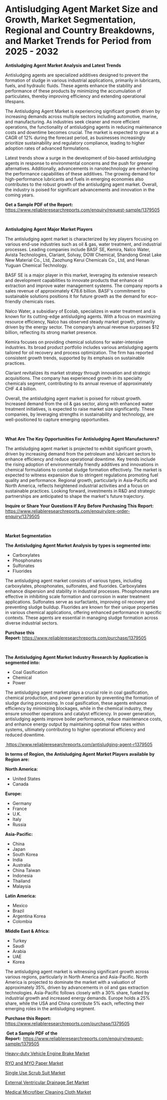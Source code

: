<p><h1>Antisludging Agent Market Size and Growth, Market Segmentation, Regional and Country Breakdowns, and Market Trends for Period from 2025 -  2032</h1></p><p><strong>Antisludging Agent Market Analysis and Latest Trends</strong></p>
<p><p>Antisludging agents are specialized additives designed to prevent the formation of sludge in various industrial applications, primarily in lubricants, fuels, and hydraulic fluids. These agents enhance the stability and performance of these products by minimizing the accumulation of particulates, thereby improving efficiency and extending operational lifespans.</p><p>The Antisludging Agent Market is experiencing significant growth driven by increasing demands across multiple sectors including automotive, marine, and manufacturing. As industries seek cleaner and more efficient operations, the functionality of antisludging agents in reducing maintenance costs and downtime becomes crucial. The market is expected to grow at a CAGR of 12% during the forecast period, as businesses increasingly prioritize sustainability and regulatory compliance, leading to higher adoption rates of advanced formulations.</p><p>Latest trends show a surge in the development of bio-based antisludging agents in response to environmental concerns and the push for greener alternatives. Additionally, advancements in nanotechnology are enhancing the performance capabilities of these additives. The growing demand for high-performance lubricants and fuels in emerging economies also contributes to the robust growth of the antisludging agent market. Overall, the industry is poised for significant advancements and innovation in the coming years.</p></p>
<p><strong>Get a Sample PDF of the Report:&nbsp;</strong> <a href="https://www.reliableresearchreports.com/enquiry/request-sample/1379505?utm_campaign=2104&utm_medium=2&utm_source=Github&utm_content=ia&utm_term=02022025&utm_id=antisludging-agent">https://www.reliableresearchreports.com/enquiry/request-sample/1379505</a></p>
<p>&nbsp;</p>
<p><strong>Antisludging Agent Major Market Players</strong></p>
<p><p>The antisludging agent market is characterized by key players focusing on various end-use industries such as oil & gas, water treatment, and industrial processes. Leading companies include BASF SE, Kemira, Nalco Water, Avista Technologies, Clariant, Solvay, DOW Chemical, Shandong Great Lake New Material Co., Ltd, Zaozhung Kerui Chemicals Co., Ltd, and Henan Yuguan Chemical Technology.</p><p>BASF SE is a major player in this market, leveraging its extensive research and development capabilities to innovate products that enhance oil extraction and improve water management systems. The company reports a sales revenue of approximately €78.6 billion. BASF's commitment to sustainable solutions positions it for future growth as the demand for eco-friendly chemicals rises.</p><p>Nalco Water, a subsidiary of Ecolab, specializes in water treatment and is known for its cutting-edge antisludging agents. With a focus on maximizing resource efficiency, Nalco has observed steady market growth, primarily driven by the energy sector. The company’s annual revenue surpasses $12 billion, reflecting its strong market presence.</p><p>Kemira focuses on providing chemical solutions for water-intensive industries. Its broad product portfolio includes various antisludging agents tailored for oil recovery and process optimization. The firm has reported consistent growth trends, supported by its emphasis on sustainable practices.</p><p>Clariant revitalizes its market strategy through innovation and strategic acquisitions. The company has experienced growth in its specialty chemicals segment, contributing to its annual revenue of approximately CHF 4.4 billion.</p><p>Overall, the antisludging agent market is poised for robust growth. Increased demand from the oil & gas sector, along with enhanced water treatment initiatives, is expected to raise market size significantly. These companies, by leveraging strengths in sustainability and technology, are well-positioned to capture emerging opportunities.</p></p>
<p>&nbsp;</p>
<p><strong>What Are The Key Opportunities For Antisludging Agent Manufacturers?</strong></p>
<p><p>The antisludging agent market is projected to exhibit significant growth, driven by increasing demand from the petroleum and lubricant sectors to enhance efficiency and reduce operational downtime. Key trends include the rising adoption of environmentally friendly additives and innovations in chemical formulations to combat sludge formation effectively. The market is expected to witness expansion due to stringent regulations promoting fuel quality and performance. Regional growth, particularly in Asia-Pacific and North America, reflects heightened industrial activities and a focus on sustainable practices. Looking forward, investments in R&D and strategic partnerships are anticipated to shape the market's future trajectory.</p></p>
<p><strong>Inquire or Share Your Questions If Any Before Purchasing This Report:</strong> <a href="https://www.reliableresearchreports.com/enquiry/pre-order-enquiry/1379505?utm_campaign=2104&utm_medium=2&utm_source=Github&utm_content=ia&utm_term=02022025&utm_id=antisludging-agent">https://www.reliableresearchreports.com/enquiry/pre-order-enquiry/1379505</a></p>
<p>&nbsp;</p>
<p><strong>Market Segmentation</strong></p>
<p><strong>The Antisludging Agent Market Analysis by types is segmented into:</strong></p>
<p><ul><li>Carboxylates</li><li>Phosphonates</li><li>Sulfonates</li><li>Fluorides</li></ul></p>
<p><p>The antisludging agent market consists of various types, including carboxylates, phosphonates, sulfonates, and fluorides. Carboxylates enhance dispersion and stability in industrial processes. Phosphonates are effective in inhibiting scale formation and corrosion in water treatment applications. Sulfonates serve as surfactants, improving oil recovery and preventing sludge buildup. Fluorides are known for their unique properties in various chemical applications, offering enhanced performance in specific contexts. These agents are essential in managing sludge formation across diverse industrial sectors.</p></p>
<p><strong>Purchase this Report:&nbsp;</strong><a href="https://www.reliableresearchreports.com/purchase/1379505?utm_campaign=2104&utm_medium=2&utm_source=Github&utm_content=ia&utm_term=02022025&utm_id=antisludging-agent">https://www.reliableresearchreports.com/purchase/1379505</a></p>
<p>&nbsp;</p>
<p><strong>The Antisludging Agent Market Industry Research by Application is segmented into:</strong></p>
<p><ul><li>Coal Gasification</li><li>Chemical</li><li>Power</li></ul></p>
<p><p>The antisludging agent market plays a crucial role in coal gasification, chemical production, and power generation by preventing the formation of sludge during processing. In coal gasification, these agents enhance efficiency by minimizing blockages, while in the chemical industry, they ensure smoother operations and catalyst efficiency. In power generation, antisludging agents improve boiler performance, reduce maintenance costs, and enhance energy output by maintaining optimal flow rates within systems, ultimately contributing to higher operational efficiency and reduced downtime.</p></p>
<p><a href="https://www.reliableresearchreports.com/antisludging-agent-r1379505?utm_campaign=2104&utm_medium=2&utm_source=Github&utm_content=ia&utm_term=02022025&utm_id=antisludging-agent">&nbsp;https://www.reliableresearchreports.com/antisludging-agent-r1379505</a></p>
<p><strong>In terms of Region, the Antisludging Agent Market Players available by Region are:</strong></p>
<p>
    <p> <strong> North America: </strong>
        <ul>
            <li>United States</li>
            <li>Canada</li>
        </ul>
        </p> 
    <p> <strong> Europe: </strong>
        <ul>
            <li>Germany</li>
            <li>France</li>
            <li>U.K.</li>
            <li>Italy</li>
            <li>Russia</li>
        </ul>
        </p> 
    <p> <strong> Asia-Pacific: </strong>
        <ul>
            <li>China</li>
            <li>Japan</li>
            <li>South Korea</li>
            <li>India</li>
            <li>Australia</li>
            <li>China Taiwan</li>
            <li>Indonesia</li>
            <li>Thailand</li>
            <li>Malaysia</li>
        </ul>
        </p> 
    <p> <strong> Latin America: </strong>
        <ul>
            <li>Mexico</li>
            <li>Brazil</li>
            <li>Argentina Korea</li>
            <li>Colombia</li>
        </ul>
        </p> 
    <p> <strong> Middle East & Africa: </strong>
        <ul>
            <li>Turkey</li>
            <li>Saudi</li>
            <li>Arabia</li>
            <li>UAE</li>
            <li>Korea</li>
        </ul>
    </p>
    </p>
<p><p>The antisludging agent market is witnessing significant growth across various regions, particularly in North America and Asia-Pacific. North America is projected to dominate the market with a valuation of approximately 35%, driven by advancements in oil and gas extraction technologies. Asia-Pacific follows closely with a 30% share, fueled by industrial growth and increased energy demands. Europe holds a 25% share, while the USA and China contribute 5% each, reflecting their emerging roles in the antisludging segment.</p></p>
<p><strong>Purchase this Report: </strong><a href="https://www.reliableresearchreports.com/purchase/1379505?utm_campaign=2104&utm_medium=2&utm_source=Github&utm_content=ia&utm_term=02022025&utm_id=antisludging-agent">https://www.reliableresearchreports.com/purchase/1379505</a></p>
<p>&nbsp;<strong>Get a Sample PDF of the Report:&nbsp;&nbsp;</strong><a href="https://www.reliableresearchreports.com/enquiry/request-sample/1379505?utm_campaign=2104&utm_medium=2&utm_source=Github&utm_content=ia&utm_term=02022025&utm_id=antisludging-agent">https://www.reliableresearchreports.com/enquiry/request-sample/1379505</a></p>
<p><strong></strong></p>
<p><p><a href="https://www.linkedin.com/pulse/heavy-duty-vehicle-engine-brake-market-size-expansion-analysis-zwbae?utm_campaign=2104&utm_medium=2&utm_source=Github&utm_content=ia&utm_term=02022025&utm_id=antisludging-agent">Heavy-duty Vehicle Engine Brake Market</a></p><p><a href="https://www.linkedin.com/pulse/ryo-myo-paper-market-analysis-industry-trends-cagr-83-faece?utm_campaign=2104&utm_medium=2&utm_source=Github&utm_content=ia&utm_term=02022025&utm_id=antisludging-agent">RYO and MYO Paper Market</a></p><p><a href="https://www.linkedin.com/pulse/single-use-scrub-suit-market-research-report-projected-growth-mlhie?utm_campaign=2104&utm_medium=2&utm_source=Github&utm_content=ia&utm_term=02022025&utm_id=antisludging-agent">Single Use Scrub Suit Market</a></p><p><a href="https://www.linkedin.com/pulse/in-depth-analysis-external-ventricular-drainage-set-market-hbvnc?utm_campaign=2104&utm_medium=2&utm_source=Github&utm_content=ia&utm_term=02022025&utm_id=antisludging-agent">External Ventricular Drainage Set Market</a></p><p><a href="https://www.linkedin.com/pulse/examining-medical-microfiber-cleaning-cloth-market-manufacturing-5o7be?utm_campaign=2104&utm_medium=2&utm_source=Github&utm_content=ia&utm_term=02022025&utm_id=antisludging-agent">Medical Microfiber Cleaning Cloth Market</a></p></p>